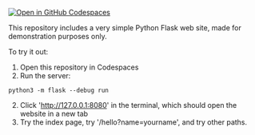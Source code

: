 [![Open in GitHub Codespaces](https://github.com/codespaces/badge.svg)](https://github.com/codespaces/new?hide_repo_select=true&repo=pamelafox%2Fsimple-flask-server-example)

This repository includes a very simple Python Flask web site, made for demonstration purposes only.

To try it out:

1. Open this repository in Codespaces
2. Run the server:

```console
python3 -m flask --debug run
```

2. Click 'http://127.0.0.1:8080' in the terminal, which should open the website in a new tab
3. Try the index page, try '/hello?name=yourname', and try other paths.